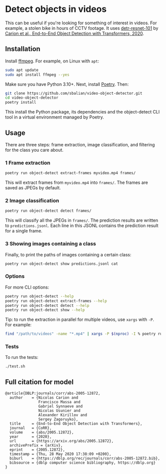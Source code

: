 # Detect objects in videos

This can be useful if you're looking for something of interest in
videos. For example, a stolen bike in hours of CCTV footage. It
uses [detr-resnet-101](https://huggingface.co/facebook/detr-resnet-101)
by
[Carion et al., End-to-End Object Detection with Transformers, 2020](https://arxiv.org/abs/2005.12872).


## Installation

Install [ffmpeg](https://ffmpeg.org/). For example, on Linux with `apt`:

```bash
sudo apt update
sudo apt install ffmpeg --yes
```

Make sure you have Python 3.10+.
Next, install [Poetry](https://python-poetry.org/). Then:

```bash
git clone https://github.com/sbalian/video-object-detector.git
cd video-object-detector
poetry install
```

This install the Python package, its dependencies and the
object-detect CLI tool in a virtual environment managed by Poetry.

## Usage

There are three steps: frame extraction, image classification, and filtering
for the class you care about.

### 1 Frame extraction

```bash
poetry run object-detect extract-frames myvideo.mp4 frames/
```

This will extract frames from `myvideo.mp4` into `frames/`.
The frames are saved as JPEGs by default.

### 2 Image classification

```bash
poetry run object-detect detect frames/
```

This will classify all the JPEGs in `frames/`. The prediction
results are written to `predictions.jsonl`.
Each line in this JSONL contains the prediction result for a
single frame.

### 3 Showing images containing a class

Finally, to print the paths of images containing a certain class:

```bash
poetry run object-detect show predictions.jsonl cat
```

### Options

For more CLI options:

```bash
poetry run object-detect --help
poetry run object-detect extract-frames --help
poetry run object-detect detect --help
poetry run object-detect show --help
```

Tip: to run the extraction in parallel for multiple videos, use `xargs`
with `-P`. For example:

```bash
find "/path/to/videos" -name "*.mp4" | xargs -P $(nproc) -I % poetry run object-detect extract-frames % %.frames
```

### Tests

To run the tests:

```bash
./test.sh
```

## Full citation for model

```
@article{DBLP:journals/corr/abs-2005-12872,
  author    = {Nicolas Carion and
               Francisco Massa and
               Gabriel Synnaeve and
               Nicolas Usunier and
               Alexander Kirillov and
               Sergey Zagoruyko},
  title     = {End-to-End Object Detection with Transformers},
  journal   = {CoRR},
  volume    = {abs/2005.12872},
  year      = {2020},
  url       = {https://arxiv.org/abs/2005.12872},
  archivePrefix = {arXiv},
  eprint    = {2005.12872},
  timestamp = {Thu, 28 May 2020 17:38:09 +0200},
  biburl    = {https://dblp.org/rec/journals/corr/abs-2005-12872.bib},
  bibsource = {dblp computer science bibliography, https://dblp.org}
}
```

